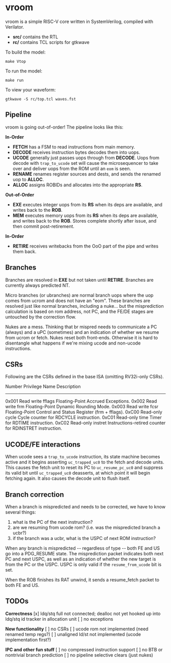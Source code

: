 vroom
=====

vroom is a simple RISC-V core written in SystemVerilog, compiled with Verilator.

- **src/** contains the RTL
- **rc/** contains TCL scripts for gtkwave

To build the model:

```
make Vtop
```

To run the model:

```
make run
```

To view your waveform:

```
gtkwave -S rc/top.tcl waves.fst
```

Pipeline
--------

vroom is going out-of-order!  The pipeline looks like this:

**In-Order**

* **FETCH** has a FSM to read instructions from main memory.
* **DECODE** receives instruction bytes decodes them into uops.
* **UCODE** generally just passes uops through from **DECODE**.  Uops from decode with `trap_to_ucode` set will cause the microsequencer to take over and deliver uops from the ROM until an `eom` is seen.
* **RENAME** renames register sources and dests, and sends the renamed uop to **ALLOC**.
* **ALLOC** assigns ROBIDs and allocates into the appropriate **RS**.

**Out-of-Order**

* **EXE** executes integer uops from its **RS** when its deps are available, and writes back to the **ROB**.
* **MEM** executes memory uops from its **RS** when its deps are available, and writes back to the **ROB**.  Stores complete shortly after issue, and then commit post-retirement.

**In-Order**

* **RETIRE** receives writebacks from the OoO part of the pipe and writes them back.

Branches
--------

Branches are resolved in **EXE** but not taken until **RETIRE**.  Branches are currently always predicted NT.

Micro branches (or ubranches) are normal branch uops where the uop comes from
ucrom and does not have an "eom".  These branches are resolved just like normal
branches, including a nuke... but the misprediction calculation is based on rom
address, not PC, and the FE/DE stages are untouched by the correction flow.

Nukes are a mess.  Thinking that br mispred needs to communicate a PC (always)
and a uPC (sometimes) and an indication of whether we resume from ucrom or
fetch.  Nukes reset both front-ends.  Otherwise it is hard to disentangle what
happens if we're mixing ucode and non-ucode instructions.

CSRs
----

Following are the CSRs defined in the base ISA (omitting RV32i-only CSRs).

Number  Privilege  Name     Description
------- ---------- -------- ------------------------------------------------------------
0x001   Read write fflags   Floating-Point Accrued Exceptions.
0x002   Read write frm      Floating-Point Dynamic Rounding Mode.
0x003   Read write fcsr     Floating-Point Control and Status Register (frm + fflags).
0xC00   Read-only  cycle    Cycle counter for RDCYCLE instruction.
0xC01   Read-only  time     Timer for RDTIME instruction.
0xC02   Read-only  instret  Instructions-retired counter for RDINSTRET instruction.

UCODE/FE interactions
----------------------

When ucode sees a `trap_to_ucode` instruction, its state machine becomes active
and it begins asserting `uc_trapped_uc0` to the fetch and decode units.  This
causes the fetch unit to reset its PC to `uc_resume_pc_uc0` and suppress its
valid bit until `uc_trapped_uc0` deasserts, at which point it will begin
fetching again.  It also causes the decode unit to flush itself.

Branch correction
----------------------

When a branch is mispredicted and needs to be corrected, we have to know several things:

1. what is the PC of the next instruction?
2. are we resuming from ucode rom?  (i.e. was the mispredicted branch a ucbr?)
3. if the branch was a ucbr, what is the USPC of next ROM instruction?

When any branch is mispredicted -- regardless of type -- both FE and US go into a PDG_RESUME state.  The misprediction packet indicates both next PC and next USPC, as well as an indication of whether the new target is from the PC or the USPC.  USPC is only valid if the `resume_from_ucode` bit is set.

When the ROB finishes its RAT unwind, it sends a resume_fetch packet to both FE and US.

TODOs
--------

**Correctness**
[x] ldq/stq full not connected; dealloc not yet hooked up into ldq/stq id tracker in allocation unit
[ ] no exceptions

**New functionality**
[ ] no CSRs
[ ] ucode rom not implemented (need renamed temp regs?)
[ ] unaligned ld/st not implemented (ucode implementation first?)

**IPC and other fun stuff**
[ ] no compressed instruction support
[ ] no BTB or nontrivial branch prediction
[ ] no pipeline selective clears (just nukes)

